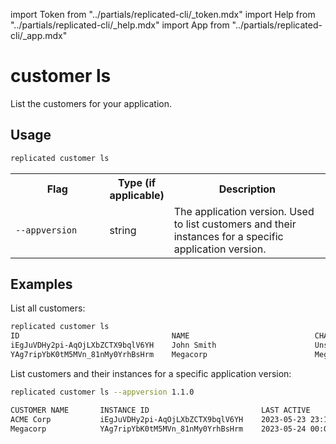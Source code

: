 import Token from "../partials/replicated-cli/_token.mdx"
import Help from "../partials/replicated-cli/_help.mdx"
import App from "../partials/replicated-cli/_app.mdx"

# customer ls

List the customers for your application.

## Usage
```bash
replicated customer ls
```

<table>
  <tr>
    <th width="30%">Flag</th>
    <th width="20%">Type (if applicable)</th>
    <th width="50%">Description</th>
  </tr>
  <Help/>
  <App/>
  <td><code>--appversion</code></td><td>string</td><td>The application version. Used to list customers and their instances for a specific application version.</td>
  <Token/>
</table>

## Examples

List all customers:

```bash
replicated customer ls
ID                                  NAME                            CHANNELS         EXPIRES    TYPE
iEgJuVDHy2pi-AqOjLXbZCTX9bqlV6YH    John Smith                      Unstable         Never      
YAg7ripYbK0tM5MVn_81nMy0YrhBsHrm    Megacorp                        Megacorp_Beta    Never      
```

List customers and their instances for a specific application version:

```bash
replicated customer ls --appversion 1.1.0

CUSTOMER NAME       INSTANCE ID                         LAST ACTIVE                         VERSION
ACME Corp           iEgJuVDHy2pi-AqOjLXbZCTX9bqlV6YH    2023-05-23 23:13:01.403 +0000 UTC   1.1.0
Megacorp            YAg7ripYbK0tM5MVn_81nMy0YrhBsHrm    2023-05-24 00:00:02.937 +0000 UTC   1.1.0

